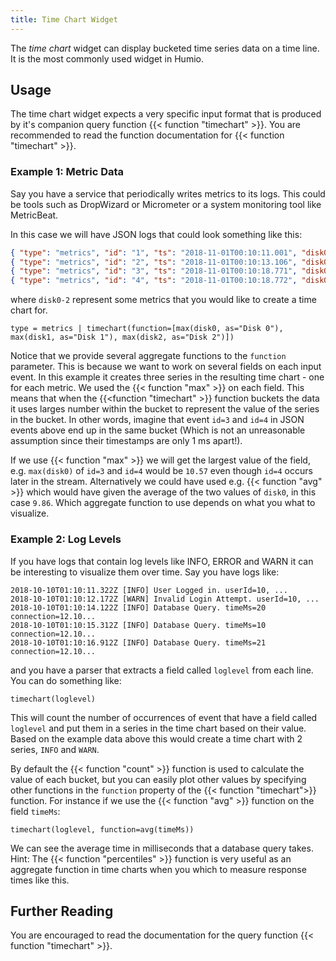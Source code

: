 ```yaml
---
title: Time Chart Widget
---
```


The _time chart_ widget can display bucketed time series data on a time line. It is
the most commonly used widget in Humio.

## Usage

The time chart widget expects a very specific input format that is produced by
it's companion query function {{< function "timechart" >}}. You are recommended to
read the function documentation for {{< function "timechart" >}}.

### Example 1: Metric Data

Say you have a service that periodically writes metrics to its logs. This could
be tools such as DropWizard or Micrometer or a system monitoring tool like MetricBeat.

In this case we will have JSON logs that could look something like this:

```json
{ "type": "metrics", "id": "1", "ts": "2018-11-01T00:10:11.001", "disk0": 11.21, "disk1": 21.14, "disk2": 12.01  }
{ "type": "metrics", "id": "2", "ts": "2018-11-01T00:10:13.106", "disk0": 11.21, "disk1": 21.14, "disk2": 12.01  }
{ "type": "metrics", "id": "3", "ts": "2018-11-01T00:10:18.771", "disk0": 10.57, "disk1": 20.41, "disk2": 11.91  }
{ "type": "metrics", "id": "4", "ts": "2018-11-01T00:10:18.772", "disk0": 9.15, "disk1": 19.12, "disk2": 10.07  }
```

where `disk0-2` represent some metrics that you would like to create a time chart
for.

```humio
type = metrics | timechart(function=[max(disk0, as="Disk 0"), max(disk1, as="Disk 1"), max(disk2, as="Disk 2")])
```

Notice that we provide several aggregate functions to the `function` parameter.
This is because we want to work on several fields on each input event.
In this example it creates three series in the resulting time chart - one for each
metric. We used the {{< function "max" >}} on each field. This means that when the
{{<function "timechart" >}} function buckets the data it uses larges number within
the bucket to represent the value of the series in the bucket. In other words,
imagine that event `id=3` and `id=4` in JSON events above end up in the same bucket
(Which is not an unreasonable assumption since their timestamps are only 1 ms apart!).

If we use {{< function "max" >}} we will get the largest value of the field, e.g.
`max(disk0)` of `id=3` and `id=4` would be `10.57` even though `id=4` occurs later
in the stream. Alternatively we could have used e.g. {{< function "avg" >}} which
would have given the average of the two values of `disk0`, in this case `9.86`.
Which aggregate function to use depends on what you what to visualize.

### Example 2: Log Levels

If you have logs that contain log levels like INFO, ERROR and WARN it can be
interesting to visualize them over time. Say you have logs like:

```
2018-10-10T01:10:11.322Z [INFO] User Logged in. userId=10, ...
2018-10-10T01:10:12.172Z [WARN] Invalid Login Attempt. userId=10, ...
2018-10-10T01:10:14.122Z [INFO] Database Query. timeMs=20 connection=12.10...
2018-10-10T01:10:15.312Z [INFO] Database Query. timeMs=10 connection=12.10...
2018-10-10T01:10:16.912Z [INFO] Database Query. timeMs=21 connection=12.10...
```

and you have a parser that extracts a field called `loglevel` from each line.
You can do something like:

```humio
timechart(loglevel)
```

This will count the number of occurrences of event that have a field called
`loglevel` and put them in a series in the time chart based on their value.
Based on the example data above this would create a time chart with 2 series,
`INFO` and `WARN`.

By default the {{< function "count" >}} function is used to calculate the value
of each bucket, but you can easily plot other values by specifying other functions
in the `function` property of the {{< function "timechart">}} function.
For instance if we use the {{< function "avg" >}} function on the field `timeMs`:

```humio
timechart(loglevel, function=avg(timeMs))
```

We can see the average time in milliseconds that a database query takes. Hint:
The {{< function "percentiles" >}} function is very useful as an aggregate function
in time charts when you which to measure response times like this.

## Further Reading

You are encouraged to read the documentation for the query function {{< function "timechart" >}}.

